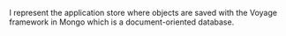 I represent the application store where objects are saved with the Voyage framework in Mongo which is a document-oriented database.